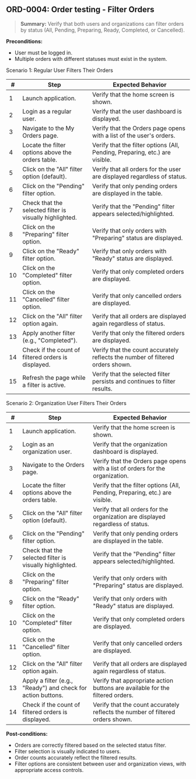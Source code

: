 ## **ORD-0004:** Order testing - Filter Orders

> **Summary:** Verify that both users and organizations can filter orders by status (All, Pending, Preparing, Ready, Completed, or Cancelled).

**Preconditions:**

- User must be logged in.
- Multiple orders with different statuses must exist in the system.

Scenario 1: Regular User Filters Their Orders

| #   | Step                                                    | Expected Behavior                                                              |
| --- | ------------------------------------------------------- | ------------------------------------------------------------------------------ |
| 1   | Launch application.                                     | Verify that the home screen is shown.                                          |
| 2   | Login as a regular user.                                | Verify that the user dashboard is displayed.                                   |
| 3   | Navigate to the My Orders page.                         | Verify that the Orders page opens with a list of the user's orders.            |
| 4   | Locate the filter options above the orders table.       | Verify that the filter options (All, Pending, Preparing, etc.) are visible.    |
| 5   | Click on the "All" filter option (default).             | Verify that all orders for the user are displayed regardless of status.        |
| 6   | Click on the "Pending" filter option.                   | Verify that only pending orders are displayed in the table.                    |
| 7   | Check that the selected filter is visually highlighted. | Verify that the "Pending" filter appears selected/highlighted.                 |
| 8   | Click on the "Preparing" filter option.                 | Verify that only orders with "Preparing" status are displayed.                 |
| 9   | Click on the "Ready" filter option.                     | Verify that only orders with "Ready" status are displayed.                     |
| 10  | Click on the "Completed" filter option.                 | Verify that only completed orders are displayed.                               |
| 11  | Click on the "Cancelled" filter option.                 | Verify that only cancelled orders are displayed.                               |
| 12  | Click on the "All" filter option again.                 | Verify that all orders are displayed again regardless of status.               |
| 13  | Apply another filter (e.g., "Completed").               | Verify that only the filtered orders are displayed.                            |
| 14  | Check if the count of filtered orders is displayed.     | Verify that the count accurately reflects the number of filtered orders shown. |
| 15  | Refresh the page while a filter is active.              | Verify that the selected filter persists and continues to filter results.      |

Scenario 2: Organization User Filters Their Orders

| #   | Step                                                         | Expected Behavior                                                               |
| --- | ------------------------------------------------------------ | ------------------------------------------------------------------------------- |
| 1   | Launch application.                                          | Verify that the home screen is shown.                                           |
| 2   | Login as an organization user.                               | Verify that the organization dashboard is displayed.                            |
| 3   | Navigate to the Orders page.                                 | Verify that the Orders page opens with a list of orders for the organization.   |
| 4   | Locate the filter options above the orders table.            | Verify that the filter options (All, Pending, Preparing, etc.) are visible.     |
| 5   | Click on the "All" filter option (default).                  | Verify that all orders for the organization are displayed regardless of status. |
| 6   | Click on the "Pending" filter option.                        | Verify that only pending orders are displayed in the table.                     |
| 7   | Check that the selected filter is visually highlighted.      | Verify that the "Pending" filter appears selected/highlighted.                  |
| 8   | Click on the "Preparing" filter option.                      | Verify that only orders with "Preparing" status are displayed.                  |
| 9   | Click on the "Ready" filter option.                          | Verify that only orders with "Ready" status are displayed.                      |
| 10  | Click on the "Completed" filter option.                      | Verify that only completed orders are displayed.                                |
| 11  | Click on the "Cancelled" filter option.                      | Verify that only cancelled orders are displayed.                                |
| 12  | Click on the "All" filter option again.                      | Verify that all orders are displayed again regardless of status.                |
| 13  | Apply a filter (e.g., "Ready") and check for action buttons. | Verify that appropriate action buttons are available for the filtered orders.   |
| 14  | Check if the count of filtered orders is displayed.          | Verify that the count accurately reflects the number of filtered orders shown.  |

**Post-conditions:**

- Orders are correctly filtered based on the selected status filter.
- Filter selection is visually indicated to users.
- Order counts accurately reflect the filtered results.
- Filter options are consistent between user and organization views, with appropriate access controls.
